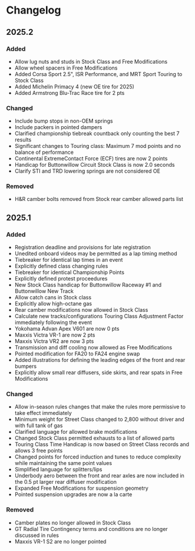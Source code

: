 # Changelog

## 2025.2

### Added

- Allow lug nuts and studs in Stock Class and Free Modifications
- Allow wheel spacers in Free Modifications
- Added Corsa Sport 2.5", ISR Performance, and MRT Sport Touring to Stock Class
- Added Michelin Primacy 4 (new OE tire for 2025)
- Added Armstrong Blu-Trac Race tire for 2 pts

### Changed

- Include bump stops in non-OEM springs
- Include packers in pointed dampers
- Clarified championship tiebreak countback only counting the best 7 results
- Significant changes to Touring class: Maximum 7 mod points and no balance of performance
- Continental ExtremeContact Force (ECF) tires are now 2 points
- Handicap for Buttonwillow Circuit Stock Class is now 2.0 seconds
- Clarify STI and TRD lowering springs are not considered OE

### Removed

- H&R camber bolts removed from Stock rear camber allowed parts list

## 2025.1

### Added

- Registration deadline and provisions for late registration
- Unedited onboard videos may be permitted as a lap timing method
- Tiebreaker for identical lap times in an event
- Explicitly defined class changing rules
- Tiebreaker for identical Championship Points
- Explicitly defined protest proceedures
- New Stock Class handicap for Buttonwillow Raceway #1 and Buttonwillow New Track
- Allow catch cans in Stock class
- Explicitly allow high-octane gas
- Rear camber modifications now allowed in Stock Class
- Calculate new tracks/configurations Touring Class Adjustment Factor immediately following the event
- Yokohama Advan Apex V601 are now 0 pts
- Maxxis Victra VR-1 are now 2 pts
- Maxxis Victra VR2 are now 3 pts
- Transmission and diff cooling now allowed as Free Modifications
- Pointed modification for FA20 to FA24 engine swap
- Added illustrations for defining the leading edges of the front and rear bumpers
- Explicitly allow small rear diffusers, side skirts, and rear spats in Free Modifications

### Changed

- Allow in-season rules changes that make the rules more permissive to take effect immediately
- Minimum weight for Street Class changed to 2,800 without driver and with full tank of gas
- Clarified language for allowed brake modifications
- Changed Stock Class permitted exhausts to a list of allowed parts
- Touring Class Time Handicap is now based on Street Class records and allows 3 free points
- Changed points for forced induction and tunes to reduce complexity while maintaining the same point values
- Simplified language for splitters/lips
- Underbody aero between the front and rear axles are now included in the 0.5 pt larger rear diffuser modification
- Expanded Free Modifications for suspension geometry 
- Pointed suspension upgrades are now a la carte

### Removed

- Camber plates no longer allowed in Stock Class
- GT Radial Tire Contingency terms and conditions are no longer discussed in rules
- Maxxis VR-1 S2 are no longer pointed

